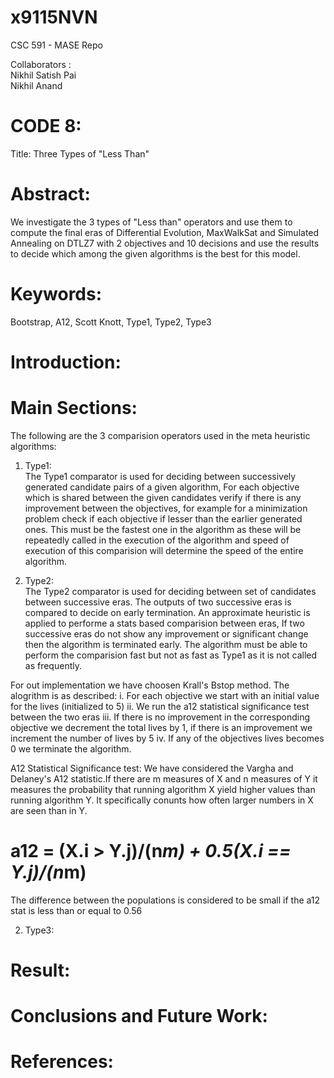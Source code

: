 # x9115NVN
CSC 591 - MASE Repo

Collaborators :   
Nikhil Satish Pai   
Nikhil Anand  

# CODE 8:   
Title: Three Types of "Less Than"  

# Abstract:   
We investigate the 3 types of "Less than" operators and use them to compute the final eras of Differential Evolution, MaxWalkSat and Simulated Annealing on DTLZ7 with 2 objectives and 10 decisions and use the results to decide which among the given algorithms is the best for this model.

# Keywords:  
Bootstrap, A12, Scott Knott, Type1, Type2, Type3

# Introduction:   





# Main Sections:   
The following are the 3 comparision operators used in the meta heuristic algorithms:   
1. Type1:     
   The Type1 comparator is used for deciding between successively generated candidate pairs of a given algorithm, For each objective which is shared between the given candidates verify if there is any improvement between the objectives, for example for a minimization problem check if each objective if lesser than the earlier generated ones. 
   This must be the fastest one in the algorithm as these will be repeatedly called in the execution of the algorithm and speed of execution of this comparision will determine the speed of the entire algorithm.

2. Type2:         
   The Type2 comparator is used for deciding between set of candidates between successive eras. The outputs of two successive eras is compared to decide on early termination. An approximate heuristic is applied to performe a stats based comparision between eras, If two successive eras do not show any improvement or significant change then the algorithm is terminated early. The algorithm must be able to perform the comparision fast but not as fast as Type1 as it is not called as frequently.

  For out implementation we have choosen Krall's Bstop method. The alogrithm is as described:
    i. For each objective we start with an initial value for the lives (initialized to 5)
   ii. We run the a12 statistical significance test between the two eras
  iii. If there is no improvement in the corresponding objective we decrement the total lives by 1, if there is an improvement we increment the        number of lives by 5
   iv. If any of the objectives lives becomes 0 we terminate the algorithm.
   
   A12 Statistical Significance test:
       We have considered the Vargha and Delaney's A12 statistic.If there are m measures of X and n measures of Y it measures the probability that running algorithm X yield higher values than running algorithm Y. It specifically conunts how often larger numbers in X are seen than in Y.
#  a12 = (X.i > Y.j)/(n*m) + 0.5(X.i == Y.j)/(n*m)
   The difference between the populations is considered to be small if the a12 stat is less than or equal to 0.56


2. Type3:
         
   





# Result:  



# Conclusions and Future Work:   




# References:     
